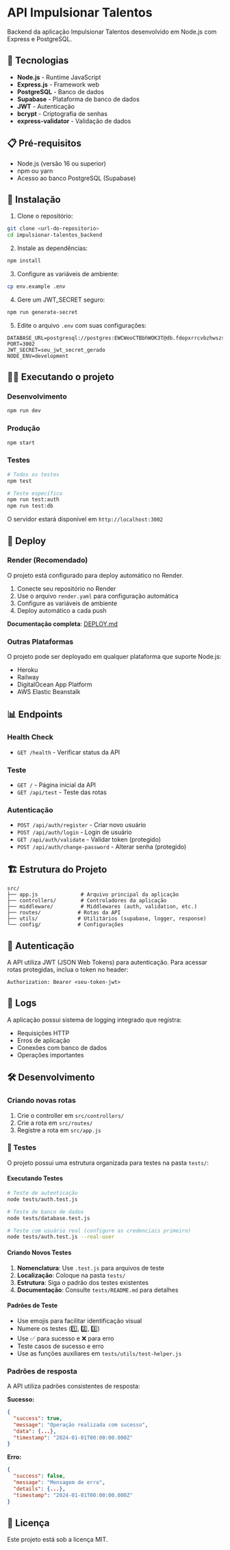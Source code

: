 # API Impulsionar Talentos

Backend da aplicação Impulsionar Talentos desenvolvido em Node.js com Express e PostgreSQL.

## 🚀 Tecnologias

- **Node.js** - Runtime JavaScript
- **Express.js** - Framework web
- **PostgreSQL** - Banco de dados
- **Supabase** - Plataforma de banco de dados
- **JWT** - Autenticação
- **bcrypt** - Criptografia de senhas
- **express-validator** - Validação de dados

## 📋 Pré-requisitos

- Node.js (versão 16 ou superior)
- npm ou yarn
- Acesso ao banco PostgreSQL (Supabase)

## 🔧 Instalação

1. Clone o repositório:
```bash
git clone <url-do-repositorio>
cd impulsionar-talentos_backend
```

2. Instale as dependências:
```bash
npm install
```

3. Configure as variáveis de ambiente:
```bash
cp env.example .env
```

4. Gere um JWT_SECRET seguro:
```bash
npm run generate-secret
```

5. Edite o arquivo `.env` com suas configurações:
```env
DATABASE_URL=postgresql://postgres:EWCWeoCTBbhWOK3T@db.fdopxrrcvbzhwszsluwm.supabase.co:5432/postgres
PORT=3002
JWT_SECRET=seu_jwt_secret_gerado
NODE_ENV=development
```

## 🏃‍♂️ Executando o projeto

### Desenvolvimento
```bash
npm run dev
```

### Produção
```bash
npm start
```

### Testes
```bash
# Todos os testes
npm test

# Teste específico
npm run test:auth
npm run test:db
```

O servidor estará disponível em `http://localhost:3002`

## 🚀 Deploy

### Render (Recomendado)
O projeto está configurado para deploy automático no Render.

1. Conecte seu repositório no Render
2. Use o arquivo `render.yaml` para configuração automática
3. Configure as variáveis de ambiente
4. Deploy automático a cada push

**Documentação completa**: [DEPLOY.md](./DEPLOY.md)

### Outras Plataformas
O projeto pode ser deployado em qualquer plataforma que suporte Node.js:
- Heroku
- Railway
- DigitalOcean App Platform
- AWS Elastic Beanstalk

## 📊 Endpoints

### Health Check
- `GET /health` - Verificar status da API

### Teste
- `GET /` - Página inicial da API
- `GET /api/test` - Teste das rotas

### Autenticação
- `POST /api/auth/register` - Criar novo usuário
- `POST /api/auth/login` - Login de usuário
- `GET /api/auth/validate` - Validar token (protegido)
- `POST /api/auth/change-password` - Alterar senha (protegido)

## 🏗️ Estrutura do Projeto

```
src/
├── app.js              # Arquivo principal da aplicação
├── controllers/        # Controladores da aplicação
├── middleware/         # Middlewares (auth, validation, etc.)
├── routes/            # Rotas da API
├── utils/             # Utilitários (supabase, logger, response)
└── config/            # Configurações
```

## 🔐 Autenticação

A API utiliza JWT (JSON Web Tokens) para autenticação. Para acessar rotas protegidas, inclua o token no header:

```
Authorization: Bearer <seu-token-jwt>
```

## 📝 Logs

A aplicação possui sistema de logging integrado que registra:
- Requisições HTTP
- Erros de aplicação
- Conexões com banco de dados
- Operações importantes

## 🛠️ Desenvolvimento

### Criando novas rotas

1. Crie o controller em `src/controllers/`
2. Crie a rota em `src/routes/`
3. Registre a rota em `src/app.js`

### 🧪 Testes

O projeto possui uma estrutura organizada para testes na pasta `tests/`:

#### Executando Testes
```bash
# Teste de autenticação
node tests/auth.test.js

# Teste de banco de dados
node tests/database.test.js

# Teste com usuário real (configure as credenciais primeiro)
node tests/auth.test.js --real-user
```

#### Criando Novos Testes

1. **Nomenclatura**: Use `.test.js` para arquivos de teste
2. **Localização**: Coloque na pasta `tests/`
3. **Estrutura**: Siga o padrão dos testes existentes
4. **Documentação**: Consulte `tests/README.md` para detalhes

#### Padrões de Teste

- Use emojis para facilitar identificação visual
- Numere os testes (1️⃣, 2️⃣, 3️⃣)
- Use ✅ para sucesso e ❌ para erro
- Teste casos de sucesso e erro
- Use as funções auxiliares em `tests/utils/test-helper.js`

### Padrões de resposta

A API utiliza padrões consistentes de resposta:

**Sucesso:**
```json
{
  "success": true,
  "message": "Operação realizada com sucesso",
  "data": {...},
  "timestamp": "2024-01-01T00:00:00.000Z"
}
```

**Erro:**
```json
{
  "success": false,
  "message": "Mensagem de erro",
  "details": {...},
  "timestamp": "2024-01-01T00:00:00.000Z"
}
```

## 📄 Licença

Este projeto está sob a licença MIT. 